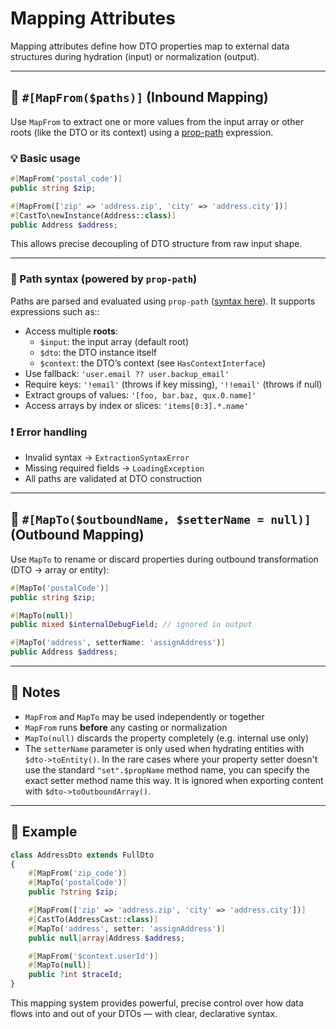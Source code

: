 # Mapping Attributes

Mapping attributes define how DTO properties map to external data structures during hydration (input) or normalization (output).

---

## 🔁 `#[MapFrom($paths)]` (Inbound Mapping)

Use `MapFrom` to extract one or more values from the input array or other roots (like the DTO or its context) using a [prop-path](https://github.com/nandan108/prop-path) expression.

### 💡 Basic usage

```php
#[MapFrom('postal_code')]
public string $zip;

#[MapFrom(['zip' => 'address.zip', 'city' => 'address.city'])]
#[CastTo\newInstance(Address::class)]
public Address $address;
```

This allows precise decoupling of DTO structure from raw input shape.

---

### 🧠 Path syntax (powered by `prop-path`)

Paths are parsed and evaluated using `prop-path` ([syntax here](https://github.com/Nandan108/prop-path/blob/main/docs/Syntax.md)). It supports expressions such as::

* Access multiple **roots**:
  * `$input`: the input array (default root)
  * `$dto`: the DTO instance itself
  * `$context`: the DTO’s context (see `HasContextInterface`)
* Use fallback:
  `'user.email ?? user.backup_email'`
* Require keys:
  `'!email'` (throws if key missing), `'!!email'` (throws if null)
* Extract groups of values:
  `'[foo, bar.baz, qux.0.name]'`
* Access arrays by index or slices:
  `'items[0:3].*.name'`

### ❗ Error handling

* Invalid syntax → `ExtractionSyntaxError`
* Missing required fields → `LoadingException`
* All paths are validated at DTO construction

---

## 🔄 `#[MapTo($outboundName, $setterName = null)]` (Outbound Mapping)

Use `MapTo` to rename or discard properties during outbound transformation (DTO → array or entity):

```php
#[MapTo('postalCode')]
public string $zip;

#[MapTo(null)]
public mixed $internalDebugField; // ignored in output

#[MapTo('address', setterName: 'assignAddress')]
public Address $address;

```

---

## 📝 Notes

* `MapFrom` and `MapTo` may be used independently or together
* `MapFrom` runs **before** any casting or normalization
* `MapTo(null)` discards the property completely (e.g. internal use only)
* The `setterName` parameter is only used when hydrating entities with `$dto->toEntity()`. In the rare cases where your property setter doesn't use the standard `"set".$propName` method name, you can specify the exact setter method name this way. It is ignored when exporting content with `$dto->toOutboundArray()`.

---

## 📌 Example

```php
class AddressDto extends FullDto
{
    #[MapFrom('zip_code')]
    #[MapTo('postalCode')]
    public ?string $zip;

    #[MapFrom(['zip' => 'address.zip', 'city' => 'address.city'])]
    #[CastTo(AddressCast::class)]
    #[MapTo('address', setter: 'assignAddress')]
    public null|array|Address $address;

    #[MapFrom('$context.userId')]
    #[MapTo(null)]
    public ?int $traceId;
}
```

This mapping system provides powerful, precise control over how data flows into and out of your DTOs — with clear, declarative syntax.

